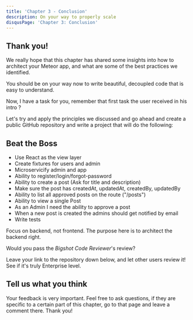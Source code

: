 ```yaml
---
title: 'Chapter 3 - Conclusion'
description: On your way to properly scale
disqusPage: 'Chapter 3: Conclusion'
---
```


## Thank you!

We really hope that this chapter has shared some insights into how to architect your Meteor app, and what are some
of the best practices we identified.

You should be on your way now to write beautiful, decoupled code that is easy to understand.

Now, I have a task for you, remember that first task the user received in his intro ?

Let's try and apply the principles we discussed and go ahead and create a public GitHub repository and write a project
that will do the following:

## Beat the Boss

- Use React as the view layer
- Create fixtures for users and admin
- Microservicify admin and app
- Ability to register/login/forgot-password
- Ability to create a post (Ask for title and description)
- Make sure the post has createdAt, updatedAt, createdBy, updatedBy
- Ability to list all approved posts on the route ("/posts")
- Ability to view a single Post
- As an Admin I need the ability to approve a post
- When a new post is created the admins should get notified by email
- Write tests

Focus on backend, not frontend. The purpose here is to architect the backend right.

Would you pass the *Bigshot Code Reviewer*'s review?

Leave your link to the repository down below, and let other users review it! See if it's truly Enterprise level.


## Tell us what you think

Your feedback is very important. Feel free to ask questions, if they are specific to a certain part of this chapter,
go to that page and leave a comment there. Thank you!
